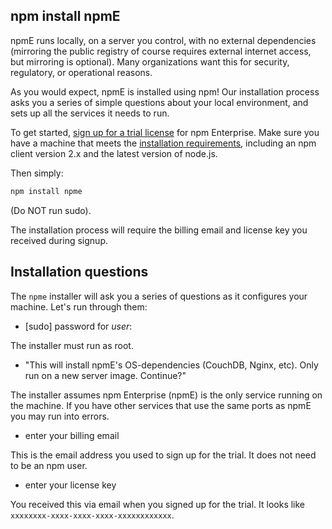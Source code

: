 ## npm install npmE

npmE runs locally, on a server you control, with no external dependencies
(mirroring the public registry of course requires external internet access, but
mirroring is optional). Many organizations want this for security, regulatory,
or operational reasons.

As you would expect, npmE is installed using npm! Our installation process asks
you a series of simple questions about your local environment, and sets up all
the services it needs to run.

To get started, [sign up for a trial license](https://www.npmjs.com/enterprise#contact)
for npm Enterprise. Make sure you have a machine that meets the
[installation requirements](/enterprise/requirements), including an npm client
version 2.x and the latest version of node.js.

Then simply:

```bash
npm install npme
```

(Do NOT run sudo).

The installation process will require the billing email and license key you
received during signup.

## Installation questions

The `npme` installer will ask you a series of questions as it configures your
machine. Let's run through them:

- [sudo] password for *user*:

The installer must run as root.

- "This will install npmE's OS-dependencies (CouchDB, Nginx, etc). Only run on a new server image. Continue?"

The installer assumes npm Enterprise (npmE) is the only service running on the
machine. If you have other services that use the same ports as npmE you
may run into errors.

- enter your billing email

This is the email address you used to sign up for the trial. It does not need
to be an npm user.

- enter your license key

You received this via email when you signed up for the trial. It looks like
`xxxxxxxx-xxxx-xxxx-xxxx-xxxxxxxxxxxx`.

